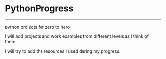 # PythonProgress
----------------
python projects for zero to  hero

I will add projects and work examples from different levels as I think of them.

I will try to add the resources I used during my progress.
